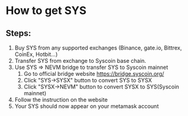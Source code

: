 # How to get SYS

## Steps: 
1. Buy SYS from any supported exchanges (Binance, gate.io, Bittrex, CoinEx, Hotbit...)
2. Transfer SYS from exchange to Syscoin base chain.
3. Use SYS => NEVM bridge to transfer SYS to Syscoin mainnet
    1. Go to official bridge website https://bridge.syscoin.org/
    2. Click "SYS->SYSX" button to convert SYS to SYSX
    3. Click "SYSX->NEVM" button to convert SYSX to SYS(Syscoin mainnet)
4. Follow the instruction on the website
5. Your SYS should now appear on your metamask account